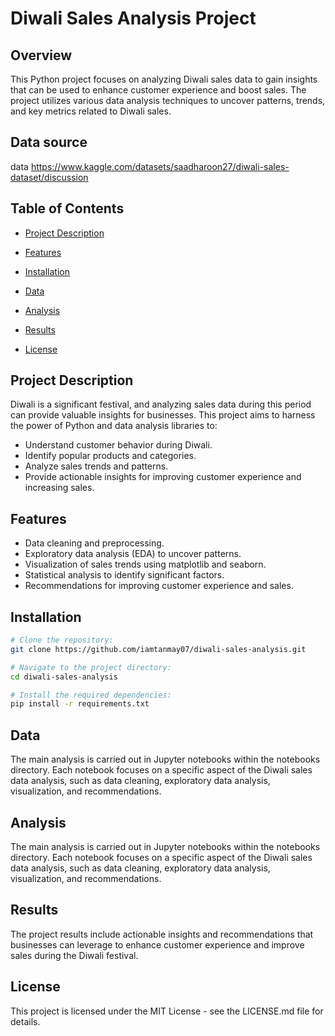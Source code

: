 # Diwali Sales Analysis Project

## Overview

This Python project focuses on analyzing Diwali sales data to gain insights that can be used to enhance customer experience and boost sales. The project utilizes various data analysis techniques to uncover patterns, trends, and key metrics related to Diwali sales.

## Data source 
data https://www.kaggle.com/datasets/saadharoon27/diwali-sales-dataset/discussion

## Table of Contents

- [Project Description](#project-description)
- [Features](#features)
- [Installation](#installation)
- [Data](#data)
- [Analysis](#analysis)
- [Results](#results)

- [License](#license)

## Project Description

Diwali is a significant festival, and analyzing sales data during this period can provide valuable insights for businesses. This project aims to harness the power of Python and data analysis libraries to:

- Understand customer behavior during Diwali.
- Identify popular products and categories.
- Analyze sales trends and patterns.
- Provide actionable insights for improving customer experience and increasing sales.

## Features

- Data cleaning and preprocessing.
- Exploratory data analysis (EDA) to uncover patterns.
- Visualization of sales trends using matplotlib and seaborn.
- Statistical analysis to identify significant factors.
- Recommendations for improving customer experience and sales.

## Installation

```bash
# Clone the repository:
git clone https://github.com/iamtanmay07/diwali-sales-analysis.git

# Navigate to the project directory:
cd diwali-sales-analysis

# Install the required dependencies:
pip install -r requirements.txt
```

## Data
The main analysis is carried out in Jupyter notebooks within the notebooks directory. Each notebook focuses on a specific aspect of the Diwali sales data analysis, such as data cleaning, exploratory data analysis, visualization, and recommendations.

## Analysis 
The main analysis is carried out in Jupyter notebooks within the notebooks directory. Each notebook focuses on a specific aspect of the Diwali sales data analysis, such as data cleaning, exploratory data analysis, visualization, and recommendations.

## Results 
The project results include actionable insights and recommendations that businesses can leverage to enhance customer experience and improve sales during the Diwali festival.

## License 
This project is licensed under the MIT License - see the LICENSE.md file for details.
